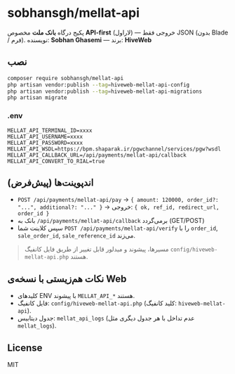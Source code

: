 # sobhansgh/mellat-api

پکیج درگاه **بانک ملت** مخصوص **API-first** (لاراول) — خروجی فقط JSON (بدون Blade / فرم).
نویسنده: **Sobhan Ghasemi** — برند: **HiveWeb**

## نصب
```bash
composer require sobhansgh/mellat-api
php artisan vendor:publish --tag=hiveweb-mellat-api-config
php artisan vendor:publish --tag=hiveweb-mellat-api-migrations
php artisan migrate
```

### .env
```env
MELLAT_API_TERMINAL_ID=xxxx
MELLAT_API_USERNAME=xxxx
MELLAT_API_PASSWORD=xxxx
MELLAT_API_WSDL=https://bpm.shaparak.ir/pgwchannel/services/pgw?wsdl
MELLAT_API_CALLBACK_URL=/api/payments/mellat-api/callback
MELLAT_API_CONVERT_TO_RIAL=true
```

## اندپوینت‌ها (پیش‌فرض)
- `POST /api/payments/mellat-api/pay` → `{ amount: 120000, order_id?: "...", additional?: "..." }` → خروجی: `{ ok, ref_id, redirect_url, order_id }`
- بانک به `/api/payments/mellat-api/callback` برمی‌گردد (GET/POST)
- سپس کلاینت شما `POST /api/payments/mellat-api/verify` را با `order_id`, `sale_order_id`, `sale_reference_id` می‌زند.

> مسیرها، پیشوند و میدلور قابل تغییر از طریق فایل کانفیگ `config/hiveweb-mellat-api.php` هستند.

## نکات هم‌زیستی با نسخه‌ی Web
- کلیدهای ENV با پیشوند `MELLAT_API_*` هستند.
- فایل کانفیگ: `config/hiveweb-mellat-api.php` (کلید کانفیگ: `hiveweb-mellat-api`).
- جدول دیتابیس: `mellat_api_logs` (عدم تداخل با هر جدول دیگری مثل `mellat_logs`).

## License
MIT
